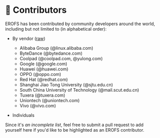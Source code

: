 # 🎉 Contributors

EROFS has been contributed by community developers around the world,
including but not limited to (in alphabetical order):

 * By vendor ([raw](https://github.com/erofs/docs/actions/workflows/credits.yml))
     - Alibaba Group (@linux.alibaba.com)
     - ByteDance (@bytedance.com)
     - Coolpad (@coolpad.com, @yulong.com)
     - Google (@google.com)
     - Huawei (@huawei.com)
     - OPPO (@oppo.com)
     - Red Hat (@redhat.com)
     - Shanghai Jiao Tong University (@sjtu.edu.cn)
     - South China University of Technology (@mail.scut.edu.cn)
     - Tuxera (@tuxera.com)
     - Uniontech (@uniontech.com)
     - Vivo (@vivo.com)

  * Individuals

Since it's _an incomplete list_, feel free to submit a pull request to
add yourself here if you'd like to be highlighted as an EROFS
contributor.
